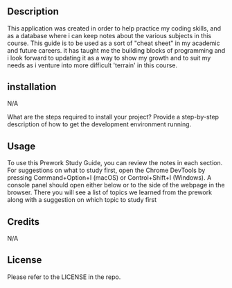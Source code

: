 # <Prework Study Guide Webpage>

## Description

This application was created in order to help practice my coding skills, and as a database where i can keep notes about the various subjects in this course. This guide is to be used as a sort of "cheat sheet" in my academic and future careers. it has taught me the building blocks of programming and i look forward to updating it as a way to show my growth and to suit my needs as i venture into more difficult 'terrain' in this course.

## installation

N/A

What are the steps required to install your project? Provide a step-by-step description of how to get the development environment running.

## Usage

To use this Prework Study Guide, you can review the notes in each section. For suggestions on what to study first, open the Chrome DevTools by pressing Command+Option+I (macOS) or Control+Shift+I (Windows). A console panel should open either below or to the side of the webpage in the browser. There you will see a list of topics we learned from the prework along with a suggestion on which topic to study first

## Credits

N/A

## License

Please refer to the LICENSE in the repo.
